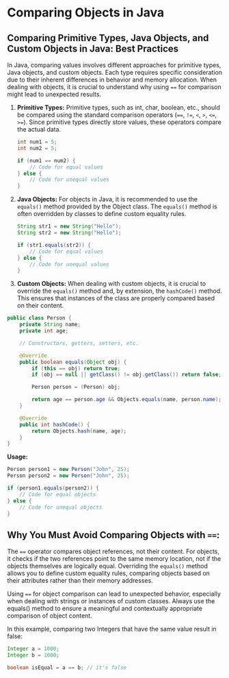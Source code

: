 # Comparing Objects in Java

## Comparing Primitive Types, Java Objects, and Custom Objects in Java: Best Practices
In Java, comparing values involves different approaches for primitive types, Java objects, and custom objects. Each type requires specific consideration due to their inherent differences in behavior and memory allocation. When dealing with objects, it is crucial to understand why using `==` for comparison might lead to unexpected results.

1. **Primitive Types:**
   Primitive types, such as int, char, boolean, etc., should be compared using the standard comparison operators (`==`, `!=`, `<`, `>`, `<=`, `>=`). Since primitive types directly store values, these operators compare the actual data.
   ```java
   int num1 = 5;
   int num2 = 5;

   if (num1 == num2) {
       // Code for equal values
   } else {
       // Code for unequal values
   }
   ```

2. **Java Objects:**
   For objects in Java, it is recommended to use the `equals()` method provided by the Object class. The `equals()` method is often overridden by classes to define custom equality rules.
   ```java
   String str1 = new String("Hello");
   String str2 = new String("Hello");

   if (str1.equals(str2)) {
       // Code for equal values
   } else {
       // Code for unequal values
   }
   ```

3. **Custom Objects:**
   When dealing with custom objects, it is crucial to override the `equals()` method and, by extension, the `hashCode()` method. This ensures that instances of the class are properly compared based on their content.
   
```java
public class Person {
    private String name;
    private int age;

    // Constructors, getters, setters, etc.

    @Override
    public boolean equals(Object obj) {
        if (this == obj) return true;
        if (obj == null || getClass() != obj.getClass()) return false;

        Person person = (Person) obj;

        return age == person.age && Objects.equals(name, person.name);
    }

    @Override
    public int hashCode() {
        return Objects.hash(name, age);
    }
}
```
**Usage:**
```java
Person person1 = new Person("John", 25);
Person person2 = new Person("John", 25);

if (person1.equals(person2)) {
    // Code for equal objects
} else {
    // Code for unequal objects
}
```

## Why You Must Avoid Comparing Objects with `==`:
The `==` operator compares object references, not their content. For objects, it checks if the two references point to the same memory location, not if the objects themselves are logically equal. Overriding the `equals()` method allows you to define custom equality rules,
comparing objects based on their attributes rather than their memory addresses.

Using `==` for object comparison can lead to unexpected behavior,
especially when dealing with strings or instances of custom classes.
Always use the equals() method to ensure a meaningful and contextually appropriate comparison of object content.

In this example,
comparing two Integers that have the same value result in false:
```java
Integer a = 1000;
Integer b = 1000;

boolean isEqual = a == b; // it's false 
```